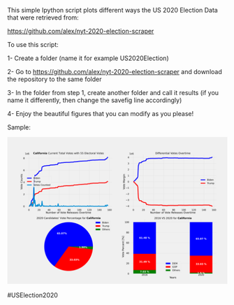 This simple Ipython script plots different ways the US 2020 Election Data that were retrieved from:  

https://github.com/alex/nyt-2020-election-scraper  

To use this script:  

1- Create a folder (name it for example US2020Election)  

2- Go to https://github.com/alex/nyt-2020-election-scraper and download the repository to the same folder  

3- In the folder from step 1, create another folder and call it results (if you name it differently, then change the savefig line accordingly)  

4- Enjoy the beautiful figures that you can modify as you please!  

Sample:  

<img src="results/US2020Election_California.png">  

#USElection2020
